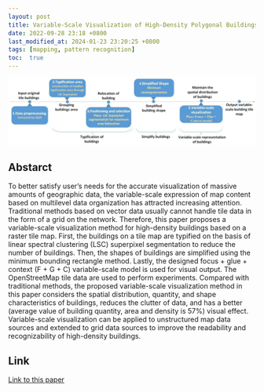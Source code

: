 ```yaml
---
layout: post
title: Variable-Scale Visualization of High-Density Polygonal Buildings on a Tile Map
date: 2022-09-28 23:18 +0800
last_modified_at: 2024-01-23 23:20:25 +0800
tags: [mapping, pattern recognition]
toc:  true
---
```

![Framework](/figures/pp2209.png)

## Abstarct

To better satisfy user’s needs for the accurate visualization of massive amounts of geographic data, the variable-scale expression of map content based on multilevel data organization has attracted increasing attention. Traditional methods based on vector data usually cannot handle tile data in the form of a grid on the network. Therefore, this paper proposes a variable-scale visualization method for high-density buildings based on a raster tile map. First, the buildings on a tile map are typified on the basis of linear spectral clustering (LSC) superpixel segmentation to reduce the number of buildings. Then, the shapes of buildings are simplified using the minimum bounding rectangle method. Lastly, the designed focus + glue + context (F + G + C) variable-scale model is used for visual output. The OpenStreetMap tile data are used to perform experiments. Compared with traditional methods, the proposed variable-scale visualization method in this paper considers the spatial distribution, quantity, and shape characteristics of buildings, reduces the clutter of data, and has a better (average value of building quantity, area and density is 57%) visual effect. Variable-scale visualization can be applied to unstructured map data sources and extended to grid data sources to improve the readability and recognizability of high-density buildings.

## Link

[Link to this paper](https://www.mdpi.com/2220-9964/12/6/244)
